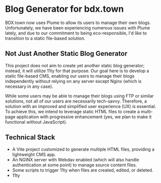 # Blog Generator for bdx.town

BDX.town now uses Plume to allow its users to manage their own blogs. Unfortunately, we have been experiencing numerous issues with Plume lately, and due to our commitment to being eco-responsible, I'd like to transition to a static file-based solution.

## Not Just Another Static Blog Generator

This project does not aim to create yet another static blog generator; instead, it will utilize 11ty for that purpose. Our goal here is to develop a static file-based CMS, enabling our users to manage their blogs independently without relying on any server except Nginx (which is necessary in any case).

While some users may be able to manage their blogs using FTP or similar solutions, not all of our users are necessarily tech-savvy. Therefore, a solution with an improved and simplified user experience (UX) is essential. To achieve this, we intend to leverage static HTML files to create a multi-page application with progressive enhancement (yes, we plan to make it functional without JavaScript).

## Technical Stack

* A Vite project customized to generate multiple HTML files, providing a lightweight CMS app.
* An NGINX server with Webdav enabled (which will also handle authentication at some point) to manage source content files.
* Some scripts to trigger 11ty when files are created, edited, or deleted.
* 11ty